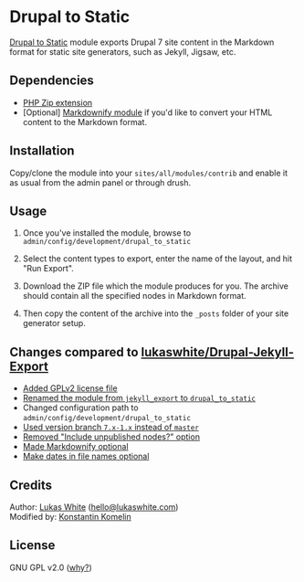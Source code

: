 Drupal to Static
===
[Drupal to Static](https://github.com/kkomelin/drupal_to_static) module exports Drupal 7 site content in the Markdown format for static site generators, such as Jekyll, Jigsaw, etc.

## Dependencies

- [PHP Zip extension](http://php.net/manual/en/book.zip.php)
- [Optional] [Markdownify module](https://github.com/lukaswhite/Drupal-Markdownify) if you'd like to convert your HTML content to the Markdown format.

## Installation

Copy/clone the module into your `sites/all/modules/contrib` and enable it as usual from the admin panel or through drush.

## Usage

1) Once you've installed the module, browse to `admin/config/development/drupal_to_static`

2) Select the content types to export, enter the name of the layout, and hit "Run Export".

3) Download the ZIP file which the module produces for you. 
The archive should contain all the specified nodes in Markdown format. 

4) Then copy the content of the archive into the `_posts` folder of your site generator setup.

## Changes compared to [lukaswhite/Drupal-Jekyll-Export](https://github.com/lukaswhite/Drupal-Jekyll-Export)

- [Added GPLv2 license file](https://github.com/kkomelin/drupal_to_static/issues/1)
- [Renamed the module from `jekyll_export` to `drupal_to_static`](https://github.com/kkomelin/drupal_to_static/issues/2)
- Changed configuration path to `admin/config/development/drupal_to_static`
- [Used version branch `7.x-1.x` instead of `master`](https://github.com/kkomelin/drupal_to_static/issues/3)
- [Removed "Include unpublished nodes?" option](https://github.com/kkomelin/drupal_to_static/issues/9)
- [Made Markdownify optional](https://github.com/kkomelin/drupal_to_static/issues/7)
- [Make dates in file names optional](https://github.com/kkomelin/drupal_to_static/issues/5)

## Credits

Author: [Lukas White](https://github.com/lukaswhite) (hello@lukaswhite.com)  
Modified by: [Konstantin Komelin](https://github.com/kkomelin)


## License

GNU GPL v2.0 ([why?](https://github.com/kkomelin/drupal_to_static/issues/1#issue-344303013))